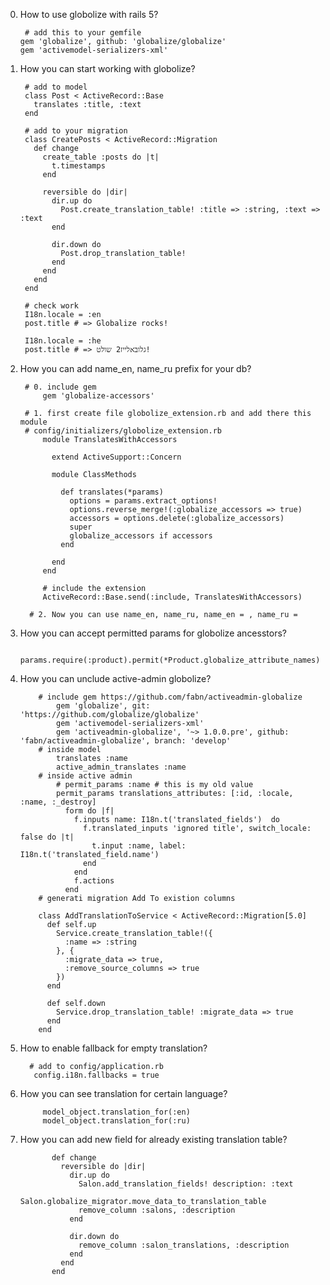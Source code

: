 0. How to use globolize with rails 5?
    
        # add this to your gemfile
       gem 'globalize', github: 'globalize/globalize'
       gem 'activemodel-serializers-xml'
       
1. How you can start working with globolize?
      
        # add to model
        class Post < ActiveRecord::Base
          translates :title, :text
        end
        
        # add to your migration
        class CreatePosts < ActiveRecord::Migration
          def change
            create_table :posts do |t|
              t.timestamps
            end

            reversible do |dir|
              dir.up do
                Post.create_translation_table! :title => :string, :text => :text
              end

              dir.down do
                Post.drop_translation_table!
              end
            end
          end
        end
        
        # check work
        I18n.locale = :en
        post.title # => Globalize rocks!

        I18n.locale = :he
        post.title # => גלובאלייז2 שולט!
2. How you can add name_en, name_ru prefix for your db?
        
        # 0. include gem
            gem 'globalize-accessors'
        
        # 1. first create file globolize_extension.rb and add there this module
        # config/initializers/globolize_extension.rb
            module TranslatesWithAccessors

              extend ActiveSupport::Concern

              module ClassMethods

                def translates(*params)
                  options = params.extract_options!
                  options.reverse_merge!(:globalize_accessors => true)
                  accessors = options.delete(:globalize_accessors)
                  super
                  globalize_accessors if accessors
                end

              end
            end

            # include the extension
            ActiveRecord::Base.send(:include, TranslatesWithAccessors)
            
         # 2. Now you can use name_en, name_ru, name_en = , name_ru =
 
 3. How you can accept permitted params for globolize ancesstors?
            
            params.require(:product).permit(*Product.globalize_attribute_names)
        
 4. How you can unclude active-admin globolize?
            
            # include gem https://github.com/fabn/activeadmin-globalize
                gem 'globalize', git: 'https://github.com/globalize/globalize'
                gem 'activemodel-serializers-xml'
                gem 'activeadmin-globalize', '~> 1.0.0.pre', github: 'fabn/activeadmin-globalize', branch: 'develop'
            # inside model
                translates :name
                active_admin_translates :name
            # inside active admin
                # permit_params :name # this is my old value
                permit_params translations_attributes: [:id, :locale, :name, :_destroy]
                  form do |f|
                    f.inputs name: I18n.t('translated_fields')  do
                      f.translated_inputs 'ignored title', switch_locale: false do |t|
                        t.input :name, label: I18n.t('translated_field.name')
                      end
                    end
                    f.actions
                  end
            # generati migration Add To existion columns
            
            class AddTranslationToService < ActiveRecord::Migration[5.0]
              def self.up
                Service.create_translation_table!({
                  :name => :string
                }, {
                  :migrate_data => true,
                  :remove_source_columns => true
                })
              end

              def self.down
                Service.drop_translation_table! :migrate_data => true
              end
            end
                
   5. How to enable fallback for empty translation?
        
            # add to config/application.rb
             config.i18n.fallbacks = true
6. How you can see translation for certain language?

            model_object.translation_for(:en)
            model_object.translation_for(:ru)  
            
7. How you can add new field for already existing translation table?
              
              def change
                reversible do |dir|
                  dir.up do
                    Salon.add_translation_fields! description: :text
                    Salon.globalize_migrator.move_data_to_translation_table
                    remove_column :salons, :description
                  end

                  dir.down do
                    remove_column :salon_translations, :description
                  end
                end
              end
